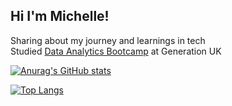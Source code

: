 ## Hi I'm Michelle!

Sharing about my journey and learnings in tech<br/>
Studied [Data Analytics Bootcamp](https://uk.generation.org/programs/data-analytics/) at Generation UK <br/>

[![Anurag's GitHub stats](https://github-readme-stats.vercel.app/api?username=MichellePuiKa&show_icons=true)](https://github.com/MichellePuiKa/github-readme-stats)

[![Top Langs](https://github-readme-stats.vercel.app/api/top-langs/?username=MichellePuiKa)](https://github.com/MichellePuiKa/github-readme-stats)
